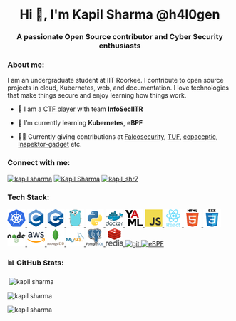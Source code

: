 <h1 align="center">Hi 👋, I'm Kapil Sharma   @h4l0gen</h1>
<h3 align="center">A passionate Open Source contributor and Cyber Security enthusiasts</h3>

<h3 aligin="left">About me:</h3>
<p>I am an undergraduate student at IIT Roorkee. I contribute to open source projects in cloud, Kubernetes, web, and documentation. I love technologies that make things secure and enjoy learning how things work.

- 🔭 I am a [CTF player](https://ctftime.org/user/161669) with team **[InfoSecIITR](https://ctftime.org/team/16691)**
  
- 🌱 I’m currently learning **Kubernetes**, **eBPF**

- 🧑‍💼 Currently giving contributions at [Falcosecurity](https://github.com/falcosecurity/), [TUF](https://github.com/theupdateframework/), [copaceptic](https://github.com/project-copacetic/copacetic), [Inspektor-gadget](https://github.com/inspektor-gadget/inspektor-gadget/) etc.

<h3 align="left">Connect with me:</h3>
<p align="left">
<a href="https://x.com/kapilsh06216614" target="blank"><img align="center" src="https://raw.githubusercontent.com/rahuldkjain/github-profile-readme-generator/master/src/images/icons/Social/twitter.svg" alt="kapil sharma" height="30" width="40" /></a>
<a href="https://www.linkedin.com/in/kapil-sharma-a5b93021b/" target="blank"><img align="center" src="https://raw.githubusercontent.com/rahuldkjain/github-profile-readme-generator/master/src/images/icons/Social/linked-in-alt.svg" alt="Kapil Sharma" height="30" width="40" /></a>
<a href="https://instagram.com/kapil_shr7" target="blank"><img align="center" src="https://raw.githubusercontent.com/rahuldkjain/github-profile-readme-generator/master/src/images/icons/Social/instagram.svg" alt="kapil_shr7" height="30" width="40" /></a>
</p>

<h3 align="left">Tech Stack:</h3>
<p align="left">
   <a href="https://kubernetes.io/" target="_blank" rel="noreferrer">
    <img
      src="https://raw.githubusercontent.com/devicons/devicon/master/icons/kubernetes/kubernetes-plain.svg"
      alt="kubernetes"
      width="40"
      height="40"
    />
  </a>
  <a href="https://www.cprogramming.com/" target="_blank" rel="noreferrer">
    <img
      src="https://raw.githubusercontent.com/devicons/devicon/master/icons/c/c-original.svg"
      alt="c"
      width="40"
      height="40"
    />
  </a>
  <a href="https://www.w3schools.com/cpp/" target="_blank" rel="noreferrer">
    <img
      src="https://raw.githubusercontent.com/devicons/devicon/master/icons/cplusplus/cplusplus-original.svg"
      alt="cplusplus"
      width="40"
      height="40"
    />
  </a>
  <a href="https://golang.org" target="_blank" rel="noreferrer">
    <img
      src="https://raw.githubusercontent.com/devicons/devicon/master/icons/go/go-original.svg"
      alt="go"
      width="40"
      height="40"
    />
  </a>
  <a href="https://www.python.org/" target="_blank" rel="noreferrer">
    <img
      src="https://raw.githubusercontent.com/devicons/devicon/master/icons/python/python-original.svg"
      alt="python"
      width="40"
      height="40"
    />
  </a>
    <a href="https://www.docker.com/" target="_blank" rel="noreferrer">
    <img
      src="https://raw.githubusercontent.com/devicons/devicon/master/icons/docker/docker-original-wordmark.svg"
      alt="docker"
      width="40"
      height="40"
    />
  </a>
  <a href="https://yaml.org/" target="_blank" rel="noreferrer">
    <img
      src="https://raw.githubusercontent.com/devicons/devicon/master/icons/yaml/yaml-original.svg"
      alt="yaml"
      width="40"
      height="40"
    />
  </a>
    <a
    href="https://developer.mozilla.org/en-US/docs/Web/JavaScript"
    target="_blank"
    rel="noreferrer"
  >
    <img
      src="https://raw.githubusercontent.com/devicons/devicon/master/icons/javascript/javascript-original.svg"
      alt="javascript"
      width="40"
      height="40"
    />
  </a>
  <a href="https://reactjs.org/" target="_blank" rel="noreferrer">
    <img
      src="https://raw.githubusercontent.com/devicons/devicon/master/icons/react/react-original-wordmark.svg"
      alt="react"
      width="40"
      height="40"
    />
  </a>
  <a href="https://www.w3.org/html/" target="_blank" rel="noreferrer">
    <img
      src="https://raw.githubusercontent.com/devicons/devicon/master/icons/html5/html5-original-wordmark.svg"
      alt="html5"
      width="40"
      height="40"
    />
  </a>
  <a href="https://www.w3schools.com/css/" target="_blank" rel="noreferrer">
    <img
      src="https://raw.githubusercontent.com/devicons/devicon/master/icons/css3/css3-original-wordmark.svg"
      alt="css3"
      width="40"
      height="40"
    />
  </a>
  <a href="https://nodejs.org" target="_blank" rel="noreferrer">
    <img
      src="https://raw.githubusercontent.com/devicons/devicon/master/icons/nodejs/nodejs-original-wordmark.svg"
      alt="nodejs"
      width="40"
      height="40"
    />
  </a>
  <a href="https://aws.amazon.com/dynamodb/" target="_blank" rel="noreferrer">
  <img
    src="https://raw.githubusercontent.com/devicons/devicon/master/icons/amazonwebservices/amazonwebservices-original-wordmark.svg"
    alt="dynamodb"
    width="40"
    height="40"
  />
</a>
  <a href="https://www.mongodb.com/" target="_blank" rel="noreferrer">
    <img
      src="https://raw.githubusercontent.com/devicons/devicon/master/icons/mongodb/mongodb-original-wordmark.svg"
      alt="mongodb"
      width="40"
      height="40"
    />
  </a>
  <a href="https://www.mysql.com/" target="_blank" rel="noreferrer">
    <img
      src="https://raw.githubusercontent.com/devicons/devicon/master/icons/mysql/mysql-original-wordmark.svg"
      alt="mysql"
      width="40"
      height="40"
    />
  </a>
  <a href="https://www.postgresql.org" target="_blank" rel="noreferrer">
    <img
      src="https://raw.githubusercontent.com/devicons/devicon/master/icons/postgresql/postgresql-original-wordmark.svg"
      alt="postgresql"
      width="40"
      height="40"
    />
  </a>
  <a href="https://redis.io" target="_blank" rel="noreferrer">
    <img
      src="https://raw.githubusercontent.com/devicons/devicon/master/icons/redis/redis-original-wordmark.svg"
      alt="redis"
      width="40"
      height="40"
    />
  </a>
  <a href="https://git-scm.com/" target="_blank" rel="noreferrer">
    <img
      src="https://www.vectorlogo.zone/logos/git-scm/git-scm-icon.svg"
      alt="git"
      width="40"
      height="40"
    />
  </a>


  <a href="https://cilium.io/" target="_blank" rel="noreferrer">
    <img
      src="https://raw.githubusercontent.com/cilium/logos/master/cilium-icon-color.svg"
      alt="eBPF"
      width="40"
      height="40"
    />
  </a>
  </p>

<h3 align="left"> 📊 GitHub Stats:</h3>


<p>&nbsp;<img align="center" src="https://github-readme-stats.vercel.app/api?username=h4l0gen&show_icons=true&locale=en&theme=dark" alt="kapil sharma" /></p>
<p><img align="center" src="https://github-readme-streak-stats.herokuapp.com/?user=h4l0gen&theme=dark" alt="kapil sharma" /></p>
<p><img align="left" src="https://github-readme-stats.vercel.app/api/top-langs?username=h4l0gen&show_icons=true&locale=en&layout=compact&theme=dark" alt="kapil sharma" /></p>
